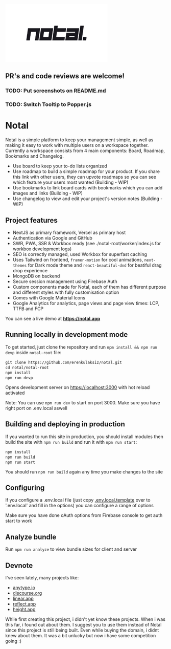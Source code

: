 <img src="./design/notal_logo_banner.png" alt="logo" width="320"/>
<br/>

## PR's and code reviews are welcome!

### TODO: Put screenshots on README.md

### TODO: Switch Tooltip to Popper.js

# Notal

Notal is a simple platform to keep your management simple, as well as making it easy to work with multiple users on a workspace together. Currently a workspace consists from 4 main components: Board, Roadmap, Bookmarks and Changelog.

- Use board to keep your to-do lists organized
- Use roadmap to build a simple roadmap for your product. If you share this link with other users, they can upvote roadmaps so you can see which feature your users most wanted (Building - WIP)
- Use bookmarks to link board cards with bookmarks which you can add images and links (Building - WIP)
- Use changelog to view and edit your project's version notes (Building - WIP)

## Project features

- NextJS as primary framework, Vercel as primary host
- Authentication via Google and GitHub
- SWR, PWA, SSR & Workbox ready (see ./notal-root/worker/index.js for workbox development logs)
- SEO is correctly managed, used Workbox for superfast caching
- Uses Tailwind on frontend, `framer-motion` for cool animations, `next-themes` for Dark mode theme and `react-beautiful-dnd` for beatiful drag drop experience
- MongoDB on backend
- Secure session management using Firebase Auth
- Custom components made for Notal, each of them has different purpose and different styles with fully customisation option
- Comes with Google Material Icons
- Google Analytics for analytics, page views and page view times: LCP, TTFB and FCP

You can see a live demo at **https://notal.app**

## Running locally in development mode

To get started, just clone the repository and run `npm install && npm run devp` inside `notal-root` file:

    git clone https://github.com/erenkulaksiz/notal.git
    cd notal/notal-root
    npm install
    npm run devp

Opens development server on [https://localhost:3000](https://localhost:1111) with hot reload activated

Note: You can use `npm run dev` to start on port 3000. Make sure you have right port on .env.local aswell

## Building and deploying in production

If you wanted to run this site in production, you should install modules then build the site with `npm run build` and run it with `npm run start`:

    npm install
    npm run build
    npm run start

You should run `npm run build` again any time you make changes to the site

## Configuring

If you configure a .env.local file (just copy [.env.local.template](https://github.com/erenkulaksiz/notal/blob/master/.env.local.template) over to '.env.local' and fill in the options) you can configure a range of options

Make sure you have done oAuth options from Firebase console to get auth start to work

## Analyze bundle

Run `npm run analyze` to view bundle sizes for client and server

## Devnote

I've seen lately, many projects like:

- [anytype.io](https://anytype.io)
- [discourse.org](https://www.discourse.org)
- [linear.app](https://linear.app)
- [reflect.app](https://reflect.app)
- [height.app](https://height.app)

While first creating this project, i didn't yet know these projects. When i was this far, i found out about them. I suggest you to use them instead of Notal since this project is still being built.
Even while buying the domain, i didnt knew about them. It was a bit unlucky but now i have some competition going :)
